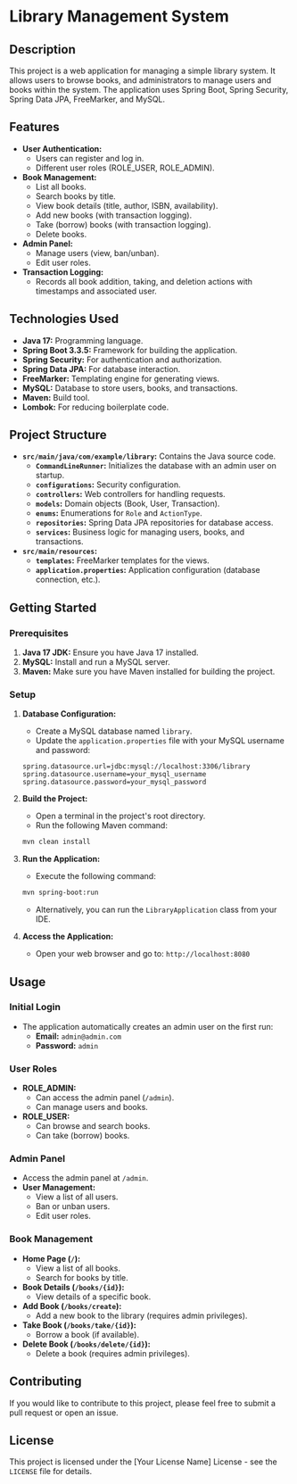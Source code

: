 # Library Management System

## Description

This project is a web application for managing a simple library system. It allows users to browse books, and administrators to manage users and books within the system. The application uses Spring Boot, Spring Security, Spring Data JPA, FreeMarker, and MySQL.

## Features

-   **User Authentication:**
    -   Users can register and log in.
    -   Different user roles (ROLE\_USER, ROLE\_ADMIN).
-   **Book Management:**
    -   List all books.
    -   Search books by title.
    -   View book details (title, author, ISBN, availability).
    -   Add new books (with transaction logging).
    -   Take (borrow) books (with transaction logging).
    -   Delete books.
-   **Admin Panel:**
    -   Manage users (view, ban/unban).
    -   Edit user roles.
-   **Transaction Logging:**
    -   Records all book addition, taking, and deletion actions with timestamps and associated user.

## Technologies Used

-   **Java 17:** Programming language.
-   **Spring Boot 3.3.5:** Framework for building the application.
-   **Spring Security:** For authentication and authorization.
-   **Spring Data JPA:** For database interaction.
-   **FreeMarker:** Templating engine for generating views.
-   **MySQL:** Database to store users, books, and transactions.
-   **Maven:** Build tool.
-   **Lombok:** For reducing boilerplate code.

## Project Structure

-   **`src/main/java/com/example/library`:** Contains the Java source code.
    -   **`CommandLineRunner`:** Initializes the database with an admin user on startup.
    -   **`configurations`:** Security configuration.
    -   **`controllers`:** Web controllers for handling requests.
    -   **`models`:** Domain objects (Book, User, Transaction).
    -   **`enums`:** Enumerations for `Role` and `ActionType`.
    -   **`repositories`:** Spring Data JPA repositories for database access.
    -   **`services`:** Business logic for managing users, books, and transactions.
-   **`src/main/resources`:**
    -   **`templates`:** FreeMarker templates for the views.
    -   **`application.properties`:** Application configuration (database connection, etc.).

## Getting Started

### Prerequisites

1. **Java 17 JDK:** Ensure you have Java 17 installed.
2. **MySQL:** Install and run a MySQL server.
3. **Maven:** Make sure you have Maven installed for building the project.

### Setup

1. **Database Configuration:**
    -   Create a MySQL database named `library`.
    -   Update the `application.properties` file with your MySQL username and password:

    ```properties
    spring.datasource.url=jdbc:mysql://localhost:3306/library
    spring.datasource.username=your_mysql_username
    spring.datasource.password=your_mysql_password
    ```

2. **Build the Project:**
    -   Open a terminal in the project's root directory.
    -   Run the following Maven command:

    ```bash
    mvn clean install
    ```

3. **Run the Application:**
    -   Execute the following command:

    ```bash
    mvn spring-boot:run
    ```

    -   Alternatively, you can run the `LibraryApplication` class from your IDE.

4. **Access the Application:**
    -   Open your web browser and go to: `http://localhost:8080`

## Usage

### Initial Login

-   The application automatically creates an admin user on the first run:
    -   **Email:** `admin@admin.com`
    -   **Password:** `admin`

### User Roles

-   **ROLE\_ADMIN:**
    -   Can access the admin panel (`/admin`).
    -   Can manage users and books.
-   **ROLE\_USER:**
    -   Can browse and search books.
    -   Can take (borrow) books.

### Admin Panel

-   Access the admin panel at `/admin`.
-   **User Management:**
    -   View a list of all users.
    -   Ban or unban users.
    -   Edit user roles.

### Book Management

-   **Home Page (`/`):**
    -   View a list of all books.
    -   Search for books by title.
-   **Book Details (`/books/{id}`):**
    -   View details of a specific book.
-   **Add Book (`/books/create`):**
    -   Add a new book to the library (requires admin privileges).
-   **Take Book (`/books/take/{id}`):**
    -   Borrow a book (if available).
-   **Delete Book (`/books/delete/{id}`):**
    -   Delete a book (requires admin privileges).

## Contributing

If you would like to contribute to this project, please feel free to submit a pull request or open an issue.

## License

This project is licensed under the [Your License Name] License - see the `LICENSE` file for details.
